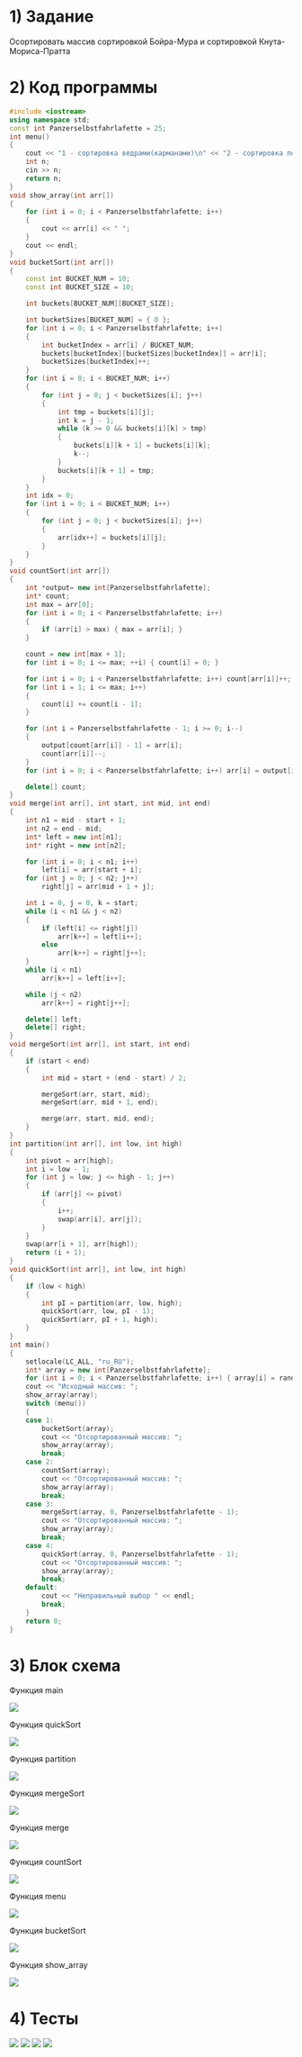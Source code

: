 # 1) Задание 

Осортировать массив сортировкой Бойра-Мура и сортировкой Кнута-Мориса-Пратта

# 2) Код программы

```cpp
#include <iostream>
using namespace std;
const int Panzerselbstfahrlafette = 25;
int menu()
{
    cout << "1 - сортировка ведрами(карманами)\n" << "2 - сортировка подсчетом\n" << "3 - сортировка слиянием\n" << "4 - быстрая сортировка\n" << "Введите цифру соответствующую тому какой метод сортировки будет использован: ";
    int n;
    cin >> n;
    return n;
}
void show_array(int arr[])
{
    for (int i = 0; i < Panzerselbstfahrlafette; i++)
    {
        cout << arr[i] << " ";
    }
    cout << endl;
}
void bucketSort(int arr[])
{
    const int BUCKET_NUM = 10;
    const int BUCKET_SIZE = 10;

    int buckets[BUCKET_NUM][BUCKET_SIZE];

    int bucketSizes[BUCKET_NUM] = { 0 };
    for (int i = 0; i < Panzerselbstfahrlafette; i++)
    {
        int bucketIndex = arr[i] / BUCKET_NUM;
        buckets[bucketIndex][bucketSizes[bucketIndex]] = arr[i];
        bucketSizes[bucketIndex]++;
    }
    for (int i = 0; i < BUCKET_NUM; i++)
    {
        for (int j = 0; j < bucketSizes[i]; j++)
        {
            int tmp = buckets[i][j];
            int k = j - 1;
            while (k >= 0 && buckets[i][k] > tmp)
            {
                buckets[i][k + 1] = buckets[i][k];
                k--;
            }
            buckets[i][k + 1] = tmp;
        }
    }
    int idx = 0;
    for (int i = 0; i < BUCKET_NUM; i++)
    {
        for (int j = 0; j < bucketSizes[i]; j++)
        {
            arr[idx++] = buckets[i][j];
        }
    }
}
void countSort(int arr[])
{
    int *output= new int[Panzerselbstfahrlafette];
    int* count;
    int max = arr[0];
    for (int i = 0; i < Panzerselbstfahrlafette; i++)
    {
        if (arr[i] > max) { max = arr[i]; }
    }

    count = new int[max + 1];
    for (int i = 0; i <= max; ++i) { count[i] = 0; }

    for (int i = 0; i < Panzerselbstfahrlafette; i++) count[arr[i]]++;
    for (int i = 1; i <= max; i++)
    {
        count[i] += count[i - 1];
    }

    for (int i = Panzerselbstfahrlafette - 1; i >= 0; i--)
    {
        output[count[arr[i]] - 1] = arr[i];
        count[arr[i]]--;
    }
    for (int i = 0; i < Panzerselbstfahrlafette; i++) arr[i] = output[i];

    delete[] count;
}
void merge(int arr[], int start, int mid, int end)
{
    int n1 = mid - start + 1;
    int n2 = end - mid;
    int* left = new int[n1];
    int* right = new int[n2];

    for (int i = 0; i < n1; i++)
        left[i] = arr[start + i];
    for (int j = 0; j < n2; j++)
        right[j] = arr[mid + 1 + j];

    int i = 0, j = 0, k = start;
    while (i < n1 && j < n2)
    {
        if (left[i] <= right[j])
            arr[k++] = left[i++];
        else
            arr[k++] = right[j++];
    }
    while (i < n1)
        arr[k++] = left[i++];

    while (j < n2)
        arr[k++] = right[j++];

    delete[] left;
    delete[] right;
}
void mergeSort(int arr[], int start, int end)
{
    if (start < end)
    {
        int mid = start + (end - start) / 2;

        mergeSort(arr, start, mid);
        mergeSort(arr, mid + 1, end);

        merge(arr, start, mid, end);
    }
}
int partition(int arr[], int low, int high)
{
    int pivot = arr[high];
    int i = low - 1;
    for (int j = low; j <= high - 1; j++)
    {
        if (arr[j] <= pivot)
        {
            i++;
            swap(arr[i], arr[j]);
        }
    }
    swap(arr[i + 1], arr[high]);
    return (i + 1);
}
void quickSort(int arr[], int low, int high)
{
    if (low < high)
    {
        int pI = partition(arr, low, high);
        quickSort(arr, low, pI - 1);
        quickSort(arr, pI + 1, high);
    }
}
int main()
{
    setlocale(LC_ALL, "ru_RU");
    int* array = new int[Panzerselbstfahrlafette];
    for (int i = 0; i < Panzerselbstfahrlafette; i++) { array[i] = rand() % 10; }
    cout << "Исходный массив: ";
    show_array(array);
    switch (menu())
    {
    case 1:
        bucketSort(array);
        cout << "Отсортированный массив: ";
        show_array(array);
        break;
    case 2:
        countSort(array);
        cout << "Отсортированный массив: ";
        show_array(array);
        break;
    case 3:
        mergeSort(array, 0, Panzerselbstfahrlafette - 1);
        cout << "Отсортированный массив: ";
        show_array(array);
        break;
    case 4:
        quickSort(array, 0, Panzerselbstfahrlafette - 1);
        cout << "Отсортированный массив: ";
        show_array(array);
        break;
    default:
        cout << "Неправильный выбор " << endl;
        break;
    }
    return 0;
}
```

# 3) Блок схема

Функция main

<image src ="https://github.com/Yagirsk/Labs_PSTU_2023/blob/main/SEM2/LABS/complex_sorts/images/compl_sort_main.drawio.png">

Функция quickSort

<image src ="https://github.com/Yagirsk/Labs_PSTU_2023/blob/main/SEM2/LABS/complex_sorts/images/sortir_quick.drawio.png">

Функция partition

<image src ="https://github.com/Yagirsk/Labs_PSTU_2023/blob/main/SEM2/LABS/complex_sorts/images/sortir_parti.drawio.png">

Функция mergeSort

<image src ="https://github.com/Yagirsk/Labs_PSTU_2023/blob/main/SEM2/LABS/complex_sorts/images/sortir_mergesort.drawio.png">

Функция merge

<image src ="https://github.com/Yagirsk/Labs_PSTU_2023/blob/main/SEM2/LABS/complex_sorts/images/sortir_merge.drawio.png">

Функция countSort

<image src ="https://github.com/Yagirsk/Labs_PSTU_2023/blob/main/SEM2/LABS/complex_sorts/images/sortir_count.drawio.png">

Функция menu

<image src ="https://github.com/Yagirsk/Labs_PSTU_2023/blob/main/SEM2/LABS/complex_sorts/images/compl_sort_menu.drawio.png">

Функция bucketSort

<image src ="https://github.com/Yagirsk/Labs_PSTU_2023/blob/main/SEM2/LABS/complex_sorts/images/compl_sort_buck.drawio.png">

Функция show_array

<image src ="https://github.com/Yagirsk/Labs_PSTU_2023/blob/main/SEM2/LABS/complex_sorts/images/sortir_show.drawio.png">



# 4) Тесты

<image src ="https://github.com/Yagirsk/Labs_PSTU_2023/blob/main/SEM2/LABS/complex_sorts/images/изображение_2024-03-24_015806882.png">

<image src ="https://github.com/Yagirsk/Labs_PSTU_2023/blob/main/SEM2/LABS/complex_sorts/images/изображение_2024-03-24_015801599.png">

<image src ="https://github.com/Yagirsk/Labs_PSTU_2023/blob/main/SEM2/LABS/complex_sorts/images/изображение_2024-03-24_015755212.png">

<image src ="https://github.com/Yagirsk/Labs_PSTU_2023/blob/main/SEM2/LABS/complex_sorts/images/изображение_2024-03-24_015743532.png">
